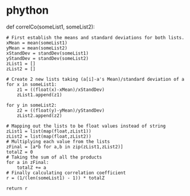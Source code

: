# phython
def correlCo(someList1, someList2):

    # First establish the means and standard deviations for both lists.
    xMean = mean(someList1)
    yMean = mean(someList2)
    xStandDev = standDev(someList1)
    yStandDev = standDev(someList2)
    zList1 = []
    zList2 = []

    # Create 2 new lists taking (a[i]-a's Mean)/standard deviation of a
    for x in someList1:
        z1 = ((float(x)-xMean)/xStandDev)
        zList1.append(z1)

    for y in someList2:
        z2 = ((float(y)-yMean)/yStandDev)
        zList2.append(z2)

    # Mapping out the lists to be float values instead of string     
    zList1 = list(map(float,zList1))
    zList2 = list(map(float,zList2))
    # Multiplying each value from the lists
    zFinal = [a*b for a,b in zip(zList1,zList2)]
    totalZ = 0
    # Taking the sum of all the products
    for a in zFinal:
        totalZ += a
    # Finally calculating correlation coefficient
    r = (1/(len(someList1) - 1)) * totalZ

    return r
